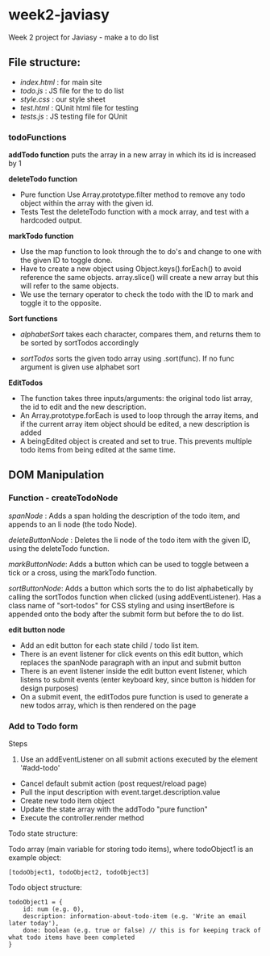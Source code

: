 # week2-javiasy
Week 2 project for Javiasy - make a to do list

## File structure:

- *index.html* : for main site
- *todo.js* : JS file for the to do list
- *style.css* : our style sheet
- *test.html* : QUnit html file for testing
- *tests.js* : JS testing file for QUnit

### todoFunctions

**addTodo function**
puts the array in a new array in which its id is increased by 1


**deleteTodo function**
- Pure function
    Use Array.prototype.filter method to remove any todo object within the array with the given id.
- Tests
    Test the deleteTodo function with a mock array, and test with a hardcoded output.

**markTodo function**

- Use the map function to look through the to do's and change to one with the given ID to toggle done.
- Have to create a new object using Object.keys().forEach() to avoid reference the same objects. array.slice() will create a new array but this will refer to the same objects.
- We use the ternary operator to check the todo with the ID to mark and toggle it to the opposite.

**Sort functions**

- *alphabetSort* takes each character, compares them, and returns them to be sorted by sortTodos accordingly

- *sortTodos* sorts the given todo array using .sort(func). If no func argument is given use alphabet sort

**EditTodos**

- The function takes three inputs/arguments: the original todo list array, the id to edit and the new description.
- An Array.prototype.forEach is used to loop through the array items, and if the current array item object should be edited, a new description is added
- A beingEdited object is created and set to true. This prevents multiple todo items from being edited at the same time.


## DOM Manipulation

### Function - createTodoNode

*spanNode* : Adds a span holding the description of the todo item, and appends to an li node (the todo Node).

*deleteButtonNode* : Deletes the li node of the todo item with the given ID, using the deleteTodo function.

*markButtonNode*: Adds a button which can be used to toggle between a tick or a cross, using the markTodo function.

*sortButtonNode*: Adds a button which sorts the to do list alphabetically by calling the sortTodos function when clicked (using addEventListener). Has a class name of "sort-todos" for CSS styling and using insertBefore is appended onto the body after the submit form but before the to do list.

**edit button node**

- Add an edit button for each state child / todo list item.
- There is an event listener for click events on this edit button, which replaces the spanNode paragraph with an input and submit button
- There is an event listener inside the edit button event listener, which listens to submit events (enter keyboard key, since button is hidden for design purposes)
- On a submit event, the editTodos pure function is used to generate a new todos array, which is then rendered on the page

### Add to Todo form

Steps
1. Use an addEventListener on all submit actions executed by the element '#add-todo'
- Cancel default submit action (post request/reload page)
- Pull the input description with event.target.description.value
- Create new todo item object
- Update the state array with the addTodo "pure function"
- Execute the controller.render method


Todo state structure:

  Todo array (main variable for storing todo items), where todoObject1 is an example object:

    [todoObject1, todoObject2, todoObject3]

  Todo object structure:

    todoObject1 = {
        id: num (e.g. 0),
        description: information-about-todo-item (e.g. 'Write an email later today'),
        done: boolean (e.g. true or false) // this is for keeping track of what todo items have been completed
    }
